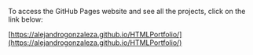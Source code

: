 To access the GitHub Pages website and see all the projects, click on the link below:

[https://alejandrogonzaleza.github.io/HTMLPortfolio/](https://alejandrogonzaleza.github.io/HTMLPortfolio/)
